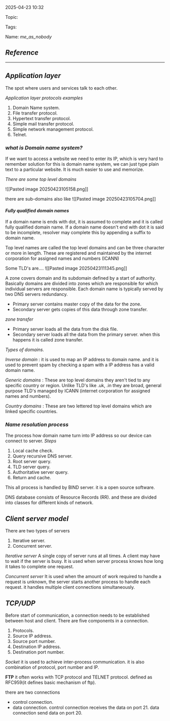 
2025-04-23 10:32

Topic: 

Tags: 

Name: *me_as_nobody*
## *Reference*



---

## *Application layer*

The spot where users and services talk to each other. 

*Application layer  protocols examples*
1. Domain Name system.
2. File transfer protocol.
3. Hypertext transfer protocol.
4. Simple mail transfer protocol.
5. Simple network management protocol.
6. Telnet.

### *what is Domain name system?*

If we want to access a website we need to enter its IP, which is very hard to remember solution for this is domain name system, we can just type plain text to a particular website. It is much easier to use and memorize.

*There are some top level domains*

![[Pasted image 20250423105158.png]]

there are sub-domains also like 
![[Pasted image 20250423105704.png]]

#### *Fully qualified domain names*

If a domain name is ends with dot, it is assumed to complete and it is called fully qualified domain name. If a domain name doesn't end with dot it is said to be incomplete, resolver may complete this by appending a suffix to domain name.

Top level names are called the top level domains and can be three character or more in length.
These are registered and maintained by the internet corporation for assigned names and numbers (ICANN) 

Some TLD's are....
![[Pasted image 20250423111345.png]]

A zone covers domain and its subdomain defined by a start of authority. Basically domains are divided into zones which are responsible for which individual servers are responsible.
Each domain name is typically served by two DNS servers redundancy.

- Primary server contains master copy of the data for the zone.
- Secondary server gets copies of this data through zone transfer.

*zone transfer*

- Primary server loads all the data from the disk file.
- Secondary server loads all the data from the primary server. when this happens it is called zone transfer.

*Types of domains.*

*Inverse domain* : it is used to map an IP address to domain name. and it is used to prevent spam by checking a spam with a IP address has a valid domain name.

*Generic domains* : These are top level domains they aren't tied to any specific country or region. Unlike TLD's like .uk, .in they are broad, general purpose TLD's managed by ICANN (internet corporation for assigned names and numbers).

*Country domains* : These are two lettered top level domains which are linked specific countries.

### *Name resolution process*

The process how domain name turn into IP address so our device can connect to server.
*Steps*
1. Local cache check.
2. Query recursive DNS server.
3. Root server query.
4. TLD server query.
5. Authoritative server query.
6. Return and cache.

This all process is handled by BIND server. it is a open source software.

DNS database consists of Resource Records (RR). and these are divided into classes for different kinds of network. 


## *Client server model*

There are two types of servers
1. Iterative server.
2. Concurrent server.

*Iterative server*
A single copy of server runs at all times. A client may have to wait if the server is busy. It is used when server process knows how long it takes to complete one request.

*Concurrent server*
It is used when the amount of work required to handle a request is unknown, the server starts another process to handle each request. it handles multiple client connections simultaneously. 

## *TCP/UDP*

Before start of communication, a connection needs to be established between host and client.
There are five components in a connection.
1. Protocols.
2. Source IP address.
3. Source port number.
4. Destination IP address.
5. Destination port number.

*Socket*
it is used to achieve inter-process communication.
it is also combination of protocol, port number and IP.


**FTP**
it often works with TCP protocol and TELNET protocol. defined as RFC959(it defines basic mechanism of ftp). 

there are two connections
- control connection.
- data connection.
control connection receives the data on port 21.
data connection send data on port 20.